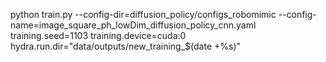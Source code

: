 
python train.py   --config-dir=diffusion_policy/configs_robomimic   --config-name=image_square_ph_lowDim_diffusion_policy_cnn.yaml   training.seed=1103   training.device=cuda:0   hydra.run.dir="data/outputs/new_training_$(date +%s)"